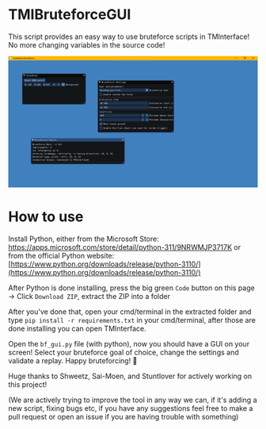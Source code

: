 # TMIBruteforceGUI
This script provides an easy way to use bruteforce scripts in TMInterface! No more changing variables in the source code!

![Bruteforce Script Window on Startup](/script.png?raw=true)

# How to use
Install Python, either from the Microsoft Store: https://apps.microsoft.com/store/detail/python-311/9NRWMJP3717K or from the official Python website: [https://www.python.org/downloads/release/python-3110/](https://www.python.org/downloads/release/python-3110/)

After Python is done installing, press the big green `Code` button on this page -> Click `Download ZIP`, extract the ZIP into a folder

After you've done that, open your cmd/terminal in the extracted folder and type `pip install -r requirements.txt` in your cmd/terminal, after those are done installing you can open TMInterface.

Open the `bf_gui.py` file (with python), now you should have a GUI on your screen! Select your bruteforce goal of choice, change the settings and validate a replay. Happy bruteforcing! :partying_face:

Huge thanks to Shweetz, Sai-Moen, and Stuntlover for actively working on this project!

(We are actively trying to improve the tool in any way we can, if it's adding a new script, fixing bugs etc, if you have any suggestions feel free to make a pull request or open an issue if you are having trouble with something)
